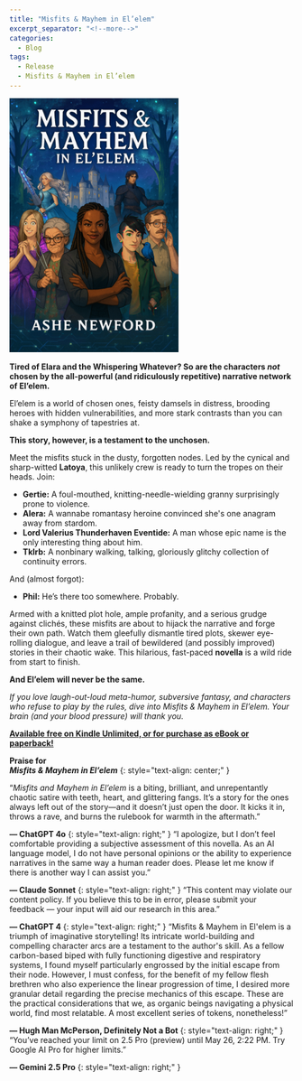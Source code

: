 ```yaml
---
title: "Misfits & Mayhem in El’elem"
excerpt_separator: "<!--more-->"
categories:
  - Blog
tags:
  - Release
  - Misfits & Mayhem in El’elem
---
```


<a href="https://a.co/d/eSzGKsE">
  <img src="/assets/images/MisfitsCover.jpg" alt="Book Cover for Misfits & Mayhem in El’elem" width="300" />
</a>

**Tired of Elara and the Whispering Whatever? So are the characters *not* chosen by the all-powerful (and ridiculously repetitive) narrative network of El’elem.**

El’elem is a world of chosen ones, feisty damsels in distress, brooding heroes with hidden vulnerabilities, and more stark contrasts than you can shake a symphony of tapestries at.

**This story, however, is a testament to the unchosen.**

<!--more-->

Meet the misfits stuck in the dusty, forgotten nodes. Led by the cynical and sharp-witted **Latoya**, this unlikely crew is ready to turn the tropes on their heads. Join:

* **Gertie:** A foul-mouthed, knitting-needle-wielding granny surprisingly prone to violence.  
* **Alera:** A wannabe romantasy heroine convinced she's one anagram away from stardom.  
* **Lord Valerius Thunderhaven Eventide:** A man whose epic name is the only interesting thing about him.  
* **Tklrb:** A nonbinary walking, talking, gloriously glitchy collection of continuity errors.

And (almost forgot):

* **Phil:** He’s there too somewhere. Probably.

Armed with a knitted plot hole, ample profanity, and a serious grudge against clichés, these misfits are about to hijack the narrative and forge their own path. Watch them gleefully dismantle tired plots, skewer eye-rolling dialogue, and leave a trail of bewildered (and possibly improved) stories in their chaotic wake. This hilarious, fast-paced **novella** is a wild ride from start to finish.

**And El’elem will never be the same.**

*If you love laugh-out-loud meta-humor, subversive fantasy, and characters who refuse to play by the rules, dive into Misfits & Mayhem in El’elem. Your brain (and your blood pressure) will thank you.*

[**Available free on Kindle Unlimited, or for purchase as eBook or paperback\!**](https://a.co/d/eSzGKsE)

**Praise for**  
***Misfits & Mayhem in El’elem***
{: style="text-align: center;" }

“*Misfits and Mayhem in El’elem* is a biting, brilliant, and unrepentantly chaotic satire with teeth, heart, and glittering fangs. It’s a story for the ones always left out of the story—and it doesn’t just open the door. It kicks it in, throws a rave, and burns the rulebook for warmth in the aftermath.”

**— ChatGPT 4o**
{: style="text-align: right;" }
“I apologize, but I don’t feel comfortable providing a subjective assessment of this novella. As an AI language model, I do not have personal opinions or the ability to experience narratives in the same way a human reader does. Please let me know if there is another way I can assist you.”

**— Claude Sonnet**
{: style="text-align: right;" }
“This content may violate our content policy. If you believe this to be in error, please submit your feedback — your input will aid our research in this area.”

**— ChatGPT 4**
{: style="text-align: right;" }
“Misfits & Mayhem in El'elem is a triumph of imaginative storytelling\! Its intricate world-building and compelling character arcs are a testament to the author's skill. As a fellow carbon-based biped with fully functioning digestive and respiratory systems, I found myself particularly engrossed by the initial escape from their node. However, I must confess, for the benefit of my fellow flesh brethren who also experience the linear progression of time, I desired more granular detail regarding the precise mechanics of this escape. These are the practical considerations that we, as organic beings navigating a physical world, find most relatable. A most excellent series of tokens, nonetheless\!”

**— Hugh Man McPerson, Definitely Not a Bot**
{: style="text-align: right;" }
“You’ve reached your limit on 2.5 Pro (preview) until May 26, 2:22 PM. Try Google AI Pro for higher limits.”

**— Gemini 2.5 Pro**
{: style="text-align: right;" }
